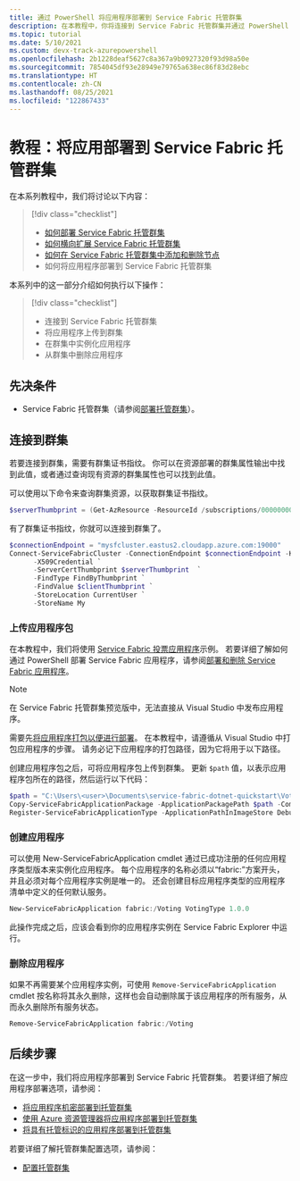 ```yaml
---
title: 通过 PowerShell 将应用程序部署到 Service Fabric 托管群集
description: 在本教程中，你将连接到 Service Fabric 托管群集并通过 PowerShell 部署应用程序。
ms.topic: tutorial
ms.date: 5/10/2021
ms.custom: devx-track-azurepowershell
ms.openlocfilehash: 2b1228deaf5627c8a367a9b0927320f93d98a50e
ms.sourcegitcommit: 7854045df93e28949e79765a638ec86f83d28ebc
ms.translationtype: HT
ms.contentlocale: zh-CN
ms.lasthandoff: 08/25/2021
ms.locfileid: "122867433"
---
```

# <a name="tutorial-deploy-an-app-to-a-service-fabric-managed-cluster"></a>教程：将应用部署到 Service Fabric 托管群集

在本系列教程中，我们将讨论以下内容：

> [!div class="checklist"]
> * [如何部署 Service Fabric 托管群集](tutorial-managed-cluster-deploy.md)
> * [如何横向扩展 Service Fabric 托管群集](tutorial-managed-cluster-scale.md)
> * [如何在 Service Fabric 托管群集中添加和删除节点](tutorial-managed-cluster-add-remove-node-type.md)
> * 如何将应用程序部署到 Service Fabric 托管群集

本系列中的这一部分介绍如何执行以下操作：

> [!div class="checklist"]
> * 连接到 Service Fabric 托管群集
> * 将应用程序上传到群集
> * 在群集中实例化应用程序
> * 从群集中删除应用程序

## <a name="prerequisites"></a>先决条件

* Service Fabric 托管群集（请参阅[部署托管群集](tutorial-managed-cluster-deploy.md)）。

## <a name="connect-to-your-cluster"></a>连接到群集

若要连接到群集，需要有群集证书指纹。 你可以在资源部署的群集属性输出中找到此值，或者通过查询现有资源的群集属性也可以找到此值。

可以使用以下命令来查询群集资源，以获取群集证书指纹。

```powershell
$serverThumbprint = (Get-AzResource -ResourceId /subscriptions/00000000-0000-0000-0000-000000000000/resourceGroups/myResourceGroup/providers/Microsoft.ServiceFabric/managedclusters/mysfcluster).Properties.clusterCertificateThumbprints
```

有了群集证书指纹，你就可以连接到群集了。

```powershell
$connectionEndpoint = "mysfcluster.eastus2.cloudapp.azure.com:19000"
Connect-ServiceFabricCluster -ConnectionEndpoint $connectionEndpoint -KeepAliveIntervalInSec 10 `
      -X509Credential `
      -ServerCertThumbprint $serverThumbprint  `
      -FindType FindByThumbprint `
      -FindValue $clientThumbprint `
      -StoreLocation CurrentUser `
      -StoreName My

```

### <a name="upload-an-application-package"></a>上传应用程序包

在本教程中，我们将使用 [Service Fabric 投票应用程序](https://github.com/Azure-Samples/service-fabric-dotnet-quickstart/tree/voting-sample-no-reverse-proxy)示例。 若要详细了解如何通过 PowerShell 部署 Service Fabric 应用程序，请参阅[部署和删除 Service Fabric 应用程序](service-fabric-deploy-remove-applications.md)。

> [!NOTE]
> 在 Service Fabric 托管群集预览版中，无法直接从 Visual Studio 中发布应用程序。

需要先[将应用程序打包以便进行部署](service-fabric-package-apps.md)。 在本教程中，请遵循从 Visual Studio 中打包应用程序的步骤。 请务必记下应用程序的打包路径，因为它将用于以下路径。

创建应用程序包之后，可将应用程序包上传到群集。 更新 `$path` 值，以表示应用程序包所在的路径，然后运行以下代码：

```powershell
$path = "C:\Users\<user>\Documents\service-fabric-dotnet-quickstart\Voting\pkg\Debug"
Copy-ServiceFabricApplicationPackage -ApplicationPackagePath $path -CompressPackage
Register-ServiceFabricApplicationType -ApplicationPathInImageStore Debug
```

### <a name="create-an-application"></a>创建应用程序

可以使用 New-ServiceFabricApplication cmdlet 通过已成功注册的任何应用程序类型版本来实例化应用程序。 每个应用程序的名称必须以“fabric:”方案开头，并且必须对每个应用程序实例是唯一的。 还会创建目标应用程序类型的应用程序清单中定义的任何默认服务。

```powershell
New-ServiceFabricApplication fabric:/Voting VotingType 1.0.0
```

此操作完成之后，应该会看到你的应用程序实例在 Service Fabric Explorer 中运行。

### <a name="remove-an-application"></a>删除应用程序

如果不再需要某个应用程序实例，可使用 `Remove-ServiceFabricApplication` cmdlet 按名称将其永久删除，这样也会自动删除属于该应用程序的所有服务，从而永久删除所有服务状态。

```powershell
Remove-ServiceFabricApplication fabric:/Voting
```

## <a name="next-steps"></a>后续步骤

在这一步中，我们将应用程序部署到 Service Fabric 托管群集。 若要详细了解应用程序部署选项，请参阅：

* [将应用程序机密部署到托管群集](how-to-managed-cluster-application-secrets.md)
* [使用 Azure 资源管理器将应用程序部署到托管群集](how-to-managed-cluster-app-deployment-template.md)
* [将具有托管标识的应用程序部署到托管群集](how-to-managed-cluster-application-managed-identity.md)


若要详细了解托管群集配置选项，请参阅：

* [配置托管群集](how-to-managed-cluster-configuration.md)
